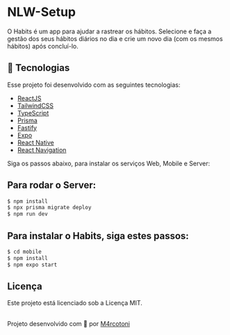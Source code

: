 # NLW-Setup
O Habits é um app para ajudar a rastrear os hábitos. Selecione e faça a gestão dos seus hábitos diários no dia e crie um novo dia (com os mesmos hábitos) após concluí-lo.

## 🚀 Tecnologias

Esse projeto foi desenvolvido com as seguintes tecnologias:

- [ReactJS](https://reactjs.org/)
- [TailwindCSS](https://tailwindcss.com/)
- [TypeScript](https://www.typescriptlang.org/)
- [Prisma](https://www.prisma.io/)
- [Fastify](https://www.fastify.io/)
- [Expo](https://expo.io/)
- [React Native](https://reactnative.dev/)
- [React Navigation](https://reactnavigation.org/)

Siga os passos abaixo, para instalar os serviços Web, Mobile e Server:

## Para rodar o Server:

```bash
$ npm install
$ npx prisma migrate deploy
$ npm run dev
```

##  Para instalar o Habits, siga estes passos:

```bash
$ cd mobile
$ npm install
$ npm expo start
```

## Licença

Este projeto está licenciado sob a Licença MIT.
<br></br>

Projeto desenvolvido com 🖤 por [M4rcotoni](https://github.com/m4rcotoni)
